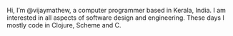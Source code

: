 Hi, I’m @vijaymathew, a computer programmer based in Kerala, India. I am interested in all aspects of software design and engineering.
These days I mostly code in Clojure, Scheme and C.
